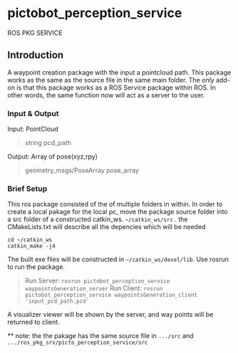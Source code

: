 # pictobot_perception_service
ROS PKG SERVICE

## Introduction
A waypoint creation package with the input a pointcloud path. This package works as the same as the source file in the same main folder. The only add-on is that this package works as a ROS Service package within ROS. In other words, the same function now will act as a server to the user. 


### Input & Output
Input: PointCloud
> string pcd_path

Output: Array of pose(xyz,rpy)
> geometry_msgs/PoseArray pose_array


### Brief Setup
This ros package consisted of the of multiple folders in within. In order to create a local pakage for the local pc, move the package source folder into a src folder of a constructed catkin_ws. `~/catkin_ws/src` . the CMakeLists.txt will describe all the depencies which will be needed

```
cd ~/catkin_ws
catkin_make -j4
```

The built exe files will be constructed in `~/catkin_ws/devel/lib`. Use rosrun to run the package.

>Run Server: `rosrun pictobot_perception_service waypointsGeneration_server`
>Run Client: `rosrun pictobot_perception_service waypointsGeneration_client  'input_pcd_path.pcd'`

A visualizer viewer will be shown by the server, and way points will be returned to client.


** note: the the pakage has the same source file in `.../src` and `.../ros_pkg_srv/picto_perception_service/src`
